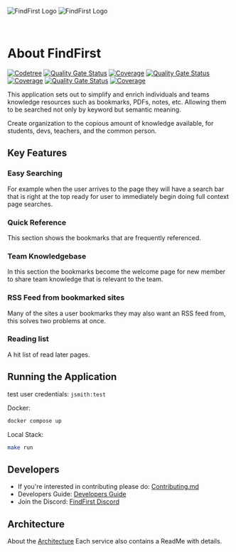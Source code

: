 ![FindFirst Logo](./docs/assets/images/findFirstlogo-light.png#gh-light-mode-only)
![FindFirst Logo](./docs/assets/images/findFirstlogo-dark.png#gh-dark-mode-only)

<br>

# About FindFirst

[![Codetree](https://codetree.com/images/managed-with-codetree.svg)](https://codetree.com/projects/7YRv)
[![Quality Gate Status](https://sonarcloud.io/api/project_badges/measure?project=findfirst_frontend&metric=alert_status)](https://sonarcloud.io/summary/new_code?id=findfirst_frontend)
[![Coverage](https://sonarcloud.io/api/project_badges/measure?project=findfirst_frontend&metric=coverage)](https://sonarcloud.io/summary/new_code?id=findfirst_frontend)
[![Quality Gate Status](https://sonarcloud.io/api/project_badges/measure?project=findfirst_server&metric=alert_status)](https://sonarcloud.io/summary/new_code?id=findfirst_server)
[![Coverage](https://sonarcloud.io/api/project_badges/measure?project=findfirst_server&metric=coverage)](https://sonarcloud.io/summary/new_code?id=findfirst_server)
[![Quality Gate Status](https://sonarcloud.io/api/project_badges/measure?project=findfirst_screenshot&metric=alert_status)](https://sonarcloud.io/summary/new_code?id=findfirst_screenshot)
[![Coverage](https://sonarcloud.io/api/project_badges/measure?project=findfirst_screenshot&metric=coverage)](https://sonarcloud.io/summary/new_code?id=findfirst_screenshot)

This application sets out to simplify and enrich individuals and teams
knowledge resources such as bookmarks, PDFs, notes, etc. Allowing them to be
searched not only by keyword but semantic meaning.

Create organization to the copious amount of knowledge available, for students,
devs, teachers, and the common person.

## Key Features

### Easy Searching

For example when the user arrives to the page they will have a search bar
that is right at the top ready for user to immediately begin doing
full context page searches.

### Quick Reference

This section shows the bookmarks that are frequently referenced.

### Team Knowledgebase

In this section the bookmarks become the welcome page for new member to share team
knowledge that is relevant to the team.

### RSS Feed from bookmarked sites

Many of the sites a user bookmarks they may also want an RSS feed from,
this solves two problems at once.

### Reading list

A hit list of read later pages.

## Running the Application

test user credentials:
`jsmith:test`

Docker:

```sh
docker compose up
```

Local Stack:

```sh
make run
```

## Developers

- If you're interested in contributing please do: [Contributing.md](/docs/CONTRIBUTING.md)
- Developers Guide: [Developers Guide](/docs/README.dev.md)
- Join the Discord: [FindFirst Discord](https://discord.gg/6rg8XdCHDH)

## Architecture

About the [Architecture](./docs/Architecture.md)
Each service also contains a ReadMe with details.
